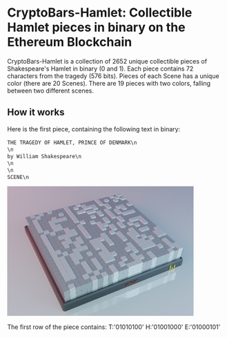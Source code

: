 # CryptoBars-Hamlet: Collectible Hamlet pieces in binary on the Ethereum Blockchain

CryptoBars-Hamlet is a collection of 2652 unique collectible pieces of Shakespeare's Hamlet in binary (0 and 1). Each piece contains 72 characters from the tragedy (576 bits). Pieces of each Scene has a unique color (there are 20 Scenes). There are 19 pieces with two colors, falling between two different scenes. 
## How it works
Here is the first piece, containing the following text in binary:

```
THE TRAGEDY OF HAMLET, PRINCE OF DENMARK\n
\n
by William Shakespeare\n
\n
\n
SCENE\n
```

![sample](images/sample.png)

The first row of the piece contains:
T:'01010100'
H:'01001000'
E:'01000101'
